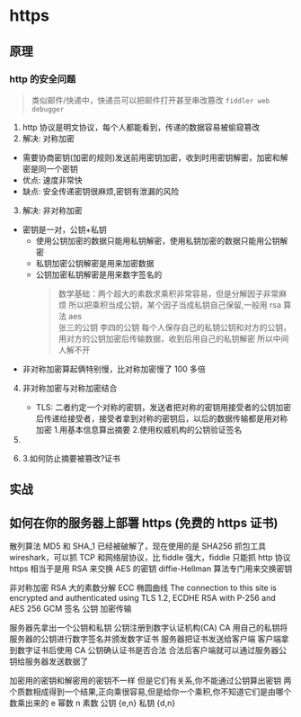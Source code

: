 # https

## 原理

### http 的安全问题

> 类似邮件/快递中，快递员可以把邮件打开甚至串改篡改
> `fiddler web debugger`

1. http 协议是明文协议，每个人都能看到，传递的数据容易被偷窥篡改
2. 解决: 对称加密

- 需要协商密钥(加密的规则)发送前用密钥加密，收到时用密钥解密，加密和解密是同一个密钥
- 优点: 速度非常快
- 缺点: 安全传递密钥很麻烦,密钥有泄漏的风险

3. 解决: 非对称加密

- 密钥是一对，公钥+私钥
  - 使用公钥加密的数据只能用私钥解密，使用私钥加密的数据只能用公钥解密
  - 私钥加密公钥解密是用来加密数据
  - 公钥加密私钥解密是用来数字签名的
    > 数学基础：两个超大的素数求乘积非常容易，但是分解因子非常麻烦
    > 所以把乘积当成公钥，某个因子当成私钥自己保留,一般用 rsa 算法 aes  
    > 张三的公钥 李四的公钥 每个人保存自己的私钥公钥和对方的公钥，用对方的公钥加密后传输数据，收到后用自己的私钥解密 所以中间人解不开
- 非对称加密算起俩特别慢，比对称加密慢了 100 多倍

4. 非对称加密与对称加密结合

   - TLS: 二者约定一个对称的密钥，发送者把对称的密钥用接受者的公钥加密后传递给接受者，接受者拿到对称的密钥后，以后的数据传输都是用对称加密 1.用基本信息算出摘要 2.使用权威机构的公钥验证签名

1.
1. 3.如何防止摘要被篡改?证书

## 实战

## 如何在你的服务器上部署 https (免费的 https 证书)

散列算法
MD5 和 SHA_1 已经被破解了，现在使用的是 SHA256
抓包工具 wireshark，可以抓 TCP 和网络层协议，比 fiddle 强大，fiddle 只能抓 http 协议
https 相当于是用 RSA 来交换 AES 的密钥 diffie-Hellman 算法专门用来交换密钥

非对称加密
RSA 大的素数分解
ECC 椭圆曲线
The connection to this site is encrypted and authenticated using TLS 1.2, ECDHE RSA with P-256 and AES 256 GCM
签名 公钥
加密传输

服务器先拿出一个公钥和私钥
公钥注册到数字认证机构(CA)
CA 用自己的私钥将服务器的公钥进行数字签名并颁发数字证书
服务器把证书发送给客户端 客户端拿到数字证书后使用 CA 公钥确认证书是否合法 合法后客户端就可以通过服务器公钥给服务器发送数据了

加密用的密钥和解密用的密钥不一样
但是它们有关系,你不能通过公钥算出密钥
两个质数相成得到一个结果,正向乘很容易,但是给你一个乘积,你不知道它们是由哪个数乘出来的
e 幂数
n 素数
公钥 {e,n}
私钥 {d,n}
